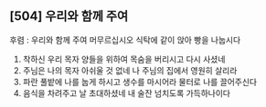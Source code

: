 ## [504] 우리와 함께 주여

후렴 : 우리와 함께 주여 머무르십시오 식탁에 같이 앉아 빵을 나눕시다  
1) 착하신 우리 목자 양들을 위하여 목숨을 버리시고 다시 사셨네  
2) 주님은 나의 목자 아쉬울 것 없네 나 주님의 집에서 영원히 살리라  
3) 파란 풀밭에 나를 눕게 하시고 생수를 마시어라  물터로 나를 끌어주신다  
4) 음식을 차려주고 날 초대하셨네 내 술잔 넘치도록 가득하나이다
